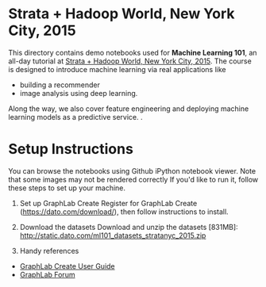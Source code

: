 # Strata + Hadoop World, New York City, 2015

This directory contains demo notebooks used for **Machine Learning 101**, an all-day tutorial at [Strata + Hadoop World, New York City, 2015](http://strataconf.com/big-data-conference-ny-2015/public/schedule/detail/43217).
The course is designed to introduce machine learning via real applications like 
- building a recommender
- image analysis using deep learning. 

Along the way, we also cover feature engineering and deploying machine learning models as a predictive service. .

# Setup Instructions

You can browse the notebooks using Github iPython notebook viewer. Note that some images may not be rendered correctly If you'd like to run it, follow these steps to set up your machine.

1. Set up GraphLab Create
Register for GraphLab Create (https://dato.com/download/), then follow instructions to install.

2. Download the datasets
Download and unzip the datasets [831MB]:
http://static.dato.com/ml101_datasets_stratanyc_2015.zip

3. Handy references
- [GraphLab Create User Guide](http://dato.com/learn/userguide)
- [GraphLab Forum](http://forum.dato.com/categories/graphlab-create)
